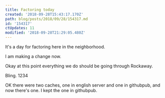 ```yaml
---
title: Factoring today
created: '2018-09-28T15:43:17.170Z'
path: blog/posts/2018/09/28/154317.md
id: '154317'
ctUpdates: 11
modified: '2018-09-28T21:29:05.480Z'
---
```

It's a day for factoring here in the neighborhood.

I am making a change now.

Okay at this point everything we do should be going through Rockaway.

Bling. 1234

OK there were two caches, one in english server and one in githubpub, and now there's one. I kept the one in githubpub.
